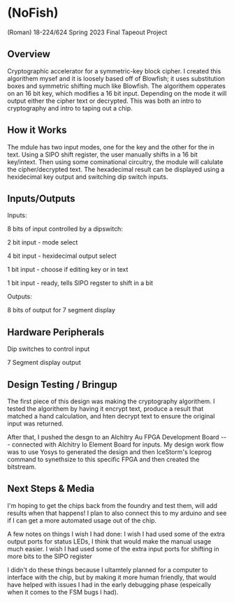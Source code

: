 # (NoFish)

(Roman)
18-224/624 Spring 2023 Final Tapeout Project

## Overview
Cryptographic accelerator for a symmetric-key block cipher. I created this algorithem mysef and it is loosely based off of Blowfish; it uses substitution boxes and symmetric shifting much like Blowfish. The algorithem opperates on an 16 bit key, which modifies a 16 bit input. Depending on the mode it will output either the cipher text or decrypted. This was both an intro to cryptography and intro to taping out a chip. 

## How it Works
The mdule has two input modes, one for the key and the other for the in text.
Using a SIPO shift register, the user manually shifts in a 16 bit key/intext.
Then using some cominational circuitry, the module will calulate the cipher/decrypted text.
The hexadecimal result can be displayed using a hexidecimal key output and switching dip switch inputs.


## Inputs/Outputs
Inputs:

8 bits of input controlled by a dipswitch:

2 bit input - mode select

4 bit input - hexidecimal output select

1 bit input - choose if editing key or in text

1 bit input - ready, tells SIPO regster to shift in a bit 


Outputs:

8 bits of output for 7 segment display 

## Hardware Peripherals
Dip switches to control input

7 Segment display output 

## Design Testing / Bringup
The first piece of this design was making the cryptography algorithem. I tested the algorithem by having it encrypt text, produce a result that matched a hand calculation, and hten decrypt text to ensure the original input was returned. 

After that, I pushed the desgn to an Alchitry Au FPGA Development Board --- connected with Alchitry Io Element Board for inputs. My design work flow was to use Yosys to generated the design and then IceStorm's Iceprog command to synethsize to this specific FPGA and then created the bitstream. 

## Next Steps & Media
I'm hoping to get the chips back from the foundry and test them, will add results when that happens! I plan to also connect this to my arduino and see if I can get a more automated usage out of the chip. 

A few notes on things I wish I had done:
  I wish I had used some of the extra output ports for status LEDs, I think that would make the manual usage much easier.
  I wish I had used some of the extra input ports for shifting in more bits to the SIPO register 
  
I didn't do these things because I ultamtely planned for a computer to interface with the chip, but by making it more human friendly, that would have helped with issues I had in the early debugging phase (espeically when it comes to the FSM bugs I had). 
